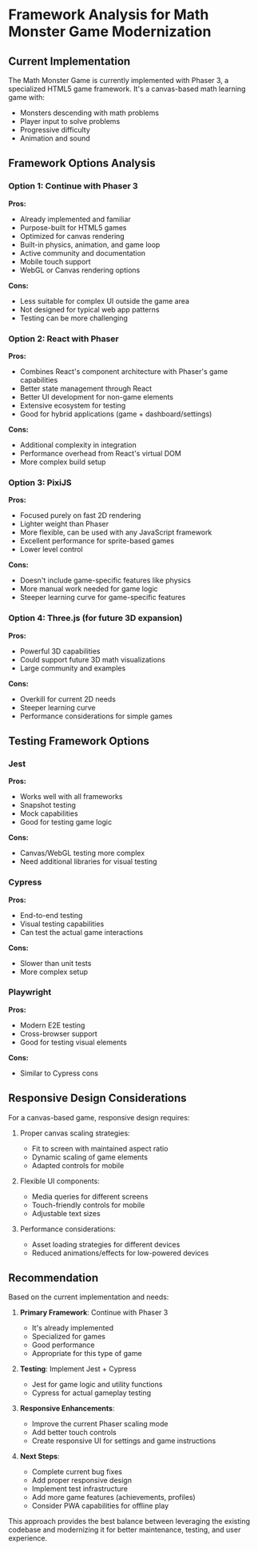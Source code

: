 # Framework Analysis for Math Monster Game Modernization

## Current Implementation

The Math Monster Game is currently implemented with Phaser 3, a specialized HTML5 game framework. It's a canvas-based math learning game with:

- Monsters descending with math problems
- Player input to solve problems
- Progressive difficulty
- Animation and sound

## Framework Options Analysis

### Option 1: Continue with Phaser 3

**Pros:**

- Already implemented and familiar
- Purpose-built for HTML5 games
- Optimized for canvas rendering
- Built-in physics, animation, and game loop
- Active community and documentation
- Mobile touch support
- WebGL or Canvas rendering options

**Cons:**

- Less suitable for complex UI outside the game area
- Not designed for typical web app patterns
- Testing can be more challenging

### Option 2: React with Phaser

**Pros:**

- Combines React's component architecture with Phaser's game capabilities
- Better state management through React
- Better UI development for non-game elements
- Extensive ecosystem for testing
- Good for hybrid applications (game + dashboard/settings)

**Cons:**

- Additional complexity in integration
- Performance overhead from React's virtual DOM
- More complex build setup

### Option 3: PixiJS

**Pros:**

- Focused purely on fast 2D rendering
- Lighter weight than Phaser
- More flexible, can be used with any JavaScript framework
- Excellent performance for sprite-based games
- Lower level control

**Cons:**

- Doesn't include game-specific features like physics
- More manual work needed for game logic
- Steeper learning curve for game-specific features

### Option 4: Three.js (for future 3D expansion)

**Pros:**

- Powerful 3D capabilities
- Could support future 3D math visualizations
- Large community and examples

**Cons:**

- Overkill for current 2D needs
- Steeper learning curve
- Performance considerations for simple games

## Testing Framework Options

### Jest

**Pros:**

- Works well with all frameworks
- Snapshot testing
- Mock capabilities
- Good for testing game logic

**Cons:**

- Canvas/WebGL testing more complex
- Need additional libraries for visual testing

### Cypress

**Pros:**

- End-to-end testing
- Visual testing capabilities
- Can test the actual game interactions

**Cons:**

- Slower than unit tests
- More complex setup

### Playwright

**Pros:**

- Modern E2E testing
- Cross-browser support
- Good for testing visual elements

**Cons:**

- Similar to Cypress cons

## Responsive Design Considerations

For a canvas-based game, responsive design requires:

1. Proper canvas scaling strategies:

   - Fit to screen with maintained aspect ratio
   - Dynamic scaling of game elements
   - Adapted controls for mobile

2. Flexible UI components:

   - Media queries for different screens
   - Touch-friendly controls for mobile
   - Adjustable text sizes

3. Performance considerations:
   - Asset loading strategies for different devices
   - Reduced animations/effects for low-powered devices

## Recommendation

Based on the current implementation and needs:

1. **Primary Framework**: Continue with Phaser 3

   - It's already implemented
   - Specialized for games
   - Good performance
   - Appropriate for this type of game

2. **Testing**: Implement Jest + Cypress

   - Jest for game logic and utility functions
   - Cypress for actual gameplay testing

3. **Responsive Enhancements**:

   - Improve the current Phaser scaling mode
   - Add better touch controls
   - Create responsive UI for settings and game instructions

4. **Next Steps**:
   - Complete current bug fixes
   - Add proper responsive design
   - Implement test infrastructure
   - Add more game features (achievements, profiles)
   - Consider PWA capabilities for offline play

This approach provides the best balance between leveraging the existing codebase and modernizing it for better maintenance, testing, and user experience.
